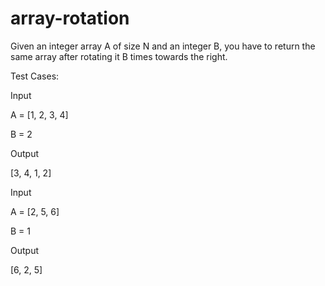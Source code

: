 # array-rotation

Given an integer array A of size N and an integer B, you have to return the same array after rotating it B times towards the right.


Test Cases:


Input

A = [1, 2, 3, 4]

B = 2


Output

[3, 4, 1, 2]


Input

A = [2, 5, 6]

B = 1


Output

[6, 2, 5]
